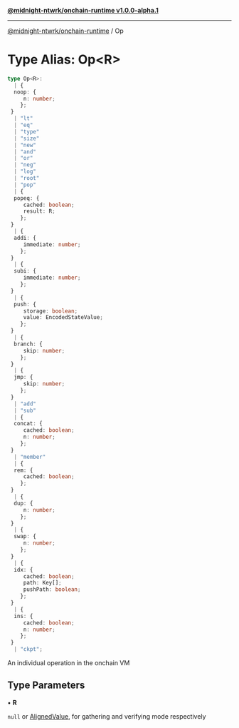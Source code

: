 [**@midnight-ntwrk/onchain-runtime v1.0.0-alpha.1**](../README.md)

***

[@midnight-ntwrk/onchain-runtime](../globals.md) / Op

# Type Alias: Op\<R\>

```ts
type Op<R>: 
  | {
  noop: {
     n: number;
    };
 }
  | "lt"
  | "eq"
  | "type"
  | "size"
  | "new"
  | "and"
  | "or"
  | "neg"
  | "log"
  | "root"
  | "pop"
  | {
  popeq: {
     cached: boolean;
     result: R;
    };
 }
  | {
  addi: {
     immediate: number;
    };
 }
  | {
  subi: {
     immediate: number;
    };
 }
  | {
  push: {
     storage: boolean;
     value: EncodedStateValue;
    };
 }
  | {
  branch: {
     skip: number;
    };
 }
  | {
  jmp: {
     skip: number;
    };
 }
  | "add"
  | "sub"
  | {
  concat: {
     cached: boolean;
     n: number;
    };
 }
  | "member"
  | {
  rem: {
     cached: boolean;
    };
 }
  | {
  dup: {
     n: number;
    };
 }
  | {
  swap: {
     n: number;
    };
 }
  | {
  idx: {
     cached: boolean;
     path: Key[];
     pushPath: boolean;
    };
 }
  | {
  ins: {
     cached: boolean;
     n: number;
    };
 }
  | "ckpt";
```

An individual operation in the onchain VM

## Type Parameters

• **R**

`null` or [AlignedValue](AlignedValue.md), for gathering and verifying
mode respectively
